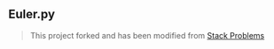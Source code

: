 ## Euler.py

> This project forked and has been modified from [Stack Problems](https://agusmakmun.github.io/)

